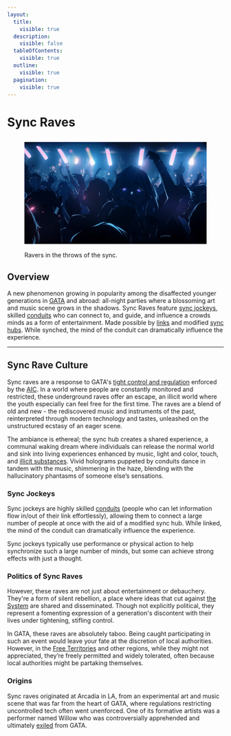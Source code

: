 ```yaml
---
layout:
  title:
    visible: true
  description:
    visible: false
  tableOfContents:
    visible: true
  outline:
    visible: true
  pagination:
    visible: true
---
```


# Sync Raves

##

<figure><img src="../../../.gitbook/assets/syncraves.png" alt="" width="563"><figcaption><p>Ravers in the throws of the sync.</p></figcaption></figure>

## &#x20;Overview

A new phenomenon growing in popularity among the disaffected younger generations in [GATA](../) and abroad: all-night parties where a blossoming art and music scene grows in the shadows. Sync Raves feature [sync jockeys](sync-raves.md#sync-jockeys), skilled [conduits](../../../overview/science-and-tech/links.md#conduits) who can connect to, and guide, and influence a crowds minds as a form of entertainment. Made possible by [links](../../../overview/science-and-tech/links.md) and modified [sync hubs](../../../overview/science-and-tech/sync-hubs.md). While synched, the mind of the conduit can dramatically influence the experience.&#x20;

***

## **Sync Rave Culture**

Sync raves are a response to GATA's [tight control and regulation](../politics/new-dawn-accords.md) enforced by the [AIC](../institutions/atlan-information-control-aic.md). In a world where people are constantly monitored and restricted, these underground raves offer an escape, an illicit world where the youth especially can feel free for the first time. The raves are a blend of old and new - the rediscovered music and instruments of the past, reinterpreted through modern technology and tastes, unleashed on the unstructured ecstasy of an eager scene.

The ambiance is ethereal; the sync hub creates a shared experience, a communal waking dream where individuals can release the normal world and sink into living experiences enhanced by music, light and color, touch, and [illicit substances](recreational-drugs.md). Vivid holograms puppeted by conduits dance in tandem with the music, shimmering in the haze, blending with the hallucinatory phantasms of someone else’s sensations.

### Sync Jockeys

Sync jockeys are highly skilled [conduits](../../../overview/science-and-tech/links.md#conduits) (people who can let information flow in/out of their link effortlessly), allowing them to connect a large number of people at once with the aid of a modified sync hub. While linked, the mind of the conduit can dramatically influence the experience.

Sync jockeys typically use performance or physical action to help synchronize such a large number of minds, but some can achieve strong effects with just a thought.

### Politics of Sync Raves

However, these raves are not just about entertainment or debauchery. They're a form of silent rebellion, a place where ideas that cut against [the System](../politics/the-system.md) are shared and disseminated. Though not explicitly political, they represent a fomenting expression of a generation's discontent with their lives under tightening, stifling control.

In GATA, these raves are absolutely taboo. Being caught participating in such an event would leave your fate at the discretion of local authorities. However, in the [Free Territories](../../free-territories/) and other regions, while they might not appreciated, they’re freely permitted and widely tolerated, often because local authorities might be partaking themselves.

### Origins

Sync raves originated at Arcadia in LA, from an experimental art and music scene that was far from the heart of GATA, where regulations restricting uncontrolled tech often went unenforced. One of its formative artists was a performer named Willow who was controversially apprehended and ultimately [exiled](../law-and-order/exile.md) from GATA.
